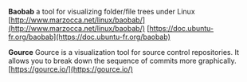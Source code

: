 **Baobab**
a tool for visualizing folder/file trees under Linux
[http://www.marzocca.net/linux/baobab/](http://www.marzocca.net/linux/baobab/)
[https://doc.ubuntu-fr.org/baobab](https://doc.ubuntu-fr.org/baobab)

**Gource**
Gource is a visualization tool for source control repositories. It allows you to break down the sequence of commits more graphically.
[https://gource.io/](https://gource.io/)


